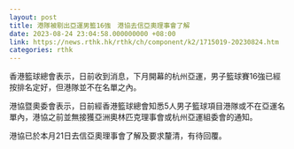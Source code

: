 ```yaml
---
layout: post
title: 港隊被剔出亞運男籃16強　港協去信亞奧理事會了解
date: 2023-08-24 23:04:58.000000000 +08:00
link: https://news.rthk.hk/rthk/ch/component/k2/1715019-20230824.htm
categories: rthk
---
```


香港籃球總會表示，日前收到消息，下月開幕的杭州亞運，男子籃球賽16強已經按排名定好，但港隊並不在名單之內。

港協暨奧委會表示，日前經香港籃球總會知悉5人男子籃球項目港隊或不在亞運名單內，港協之前並無接獲亞洲奧林匹克理事會或杭州亞運組委會的通知。

港協已於本月21日去信亞奧理事會了解及要求釐清，有待回覆。
